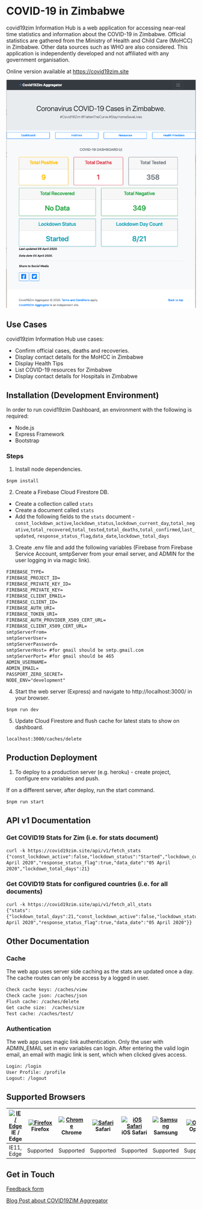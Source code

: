 # COVID-19 in Zimbabwe
covid19zim Information Hub is a web application for accessing near-real time statistics and information about the COVID-19 in Zimbabwe.
Official statistics are gathered from the Ministry of Health and Child Care (MoHCC) in Zimbabwe. Other data sources such as WHO are also 
considered. This application is independently developed and not affiliated with any government organisation.

Online version available at https://covid19zim.site

![Alt text](./public/images/covid19zim.png?raw=true "covid19zim Aggregator")

## Use Cases
covid19zim Information Hub use cases:

- Confirm official cases, deaths and recoveries.
- Display contact details for the MoHCC in Zimbabwe
- Display Health Tips
- List COVID-19 resources for Zimbabwe
- Display contact details for Hospitals in Zimbabwe

## Installation (Development Environment)
In order to run covid19zim Dashboard, an environment with the following is required:

- Node.js
- Express Framework
- Bootstrap

### Steps

1. Install node dependencies.
```
$npm install
```

2. Create a Firebase Cloud Firestore DB.
- Create a collection called `stats`
- Create a document called `stats`
- Add the following fields to the `stats` document - `const_lockdown_active`,`lockdown_status`,`lockdown_current_day`,`total_negative`,`total_recovered`,`total_tested`,`total_deaths`,`total_confirmed`,`last_updated`, `response_status_flag`,`data_date`,`lockdown_total_days`
   
3. Create .env file and add the following variables (Firebase from Firebase Service Account, smtpServer from your
 email server, and ADMIN for the user logging in via magic link).
```
FIREBASE_TYPE=
FIREBASE_PROJECT_ID=
FIREBASE_PRIVATE_KEY_ID=
FIREBASE_PRIVATE_KEY=
FIREBASE_CLIENT_EMAIL=
FIREBASE_CLIENT_ID=
FIREBASE_AUTH_URI=
FIREBASE_TOKEN_URI=
FIREBASE_AUTH_PROVIDER_X509_CERT_URL=
FIREBASE_CLIENT_X509_CERT_URL=
smtpServerFrom=
smtpServerUser=
smtpServerPassword=
smtpServerHost= #for gmail should be smtp.gmail.com
smtpServerPort= #for gmail should be 465
ADMIN_USERNAME=
ADMIN_EMAIL=
PASSPORT_ZERO_SECRET=
NODE_ENV="development"
```

4. Start the web server (Express) and navigate to http://localhost:3000/ in your browser.
```
$npm run dev
```

5. Update Cloud Firestore and flush cache for latest stats to show on dashboard.
```
localhost:3000/caches/delete
```

## Production Deployment
1. To deploy to a production server (e.g. heroku) - create project, configure env variables and push. 

If on a different server, after deploy, run the start command.
```
$npm run start
```


## API v1 Documentation

### Get COVID19 Stats for Zim (i.e. for stats document)
```
curl -k https://covid19zim.site/api/v1/fetch_stats
{"const_lockdown_active":false,"lockdown_status":"Started","lockdown_current_day":8,"total_negative":349,"total_recovered":-1,"total_tested":358,"total_deaths":1,"total_confirmed":9,"last_updated":"06 April 2020","response_status_flag":true,"data_date":"05 April 2020","lockdown_total_days":21}
```


### Get COVID19 Stats for configured countries (i.e. for all documents)
```
curl -k https://covid19zim.site/api/v1/fetch_all_stats
{"stats":{"lockdown_total_days":21,"const_lockdown_active":false,"lockdown_status":"Started","lockdown_current_day":8,"total_negative":349,"total_recovered":-1,"total_tested":358,"total_deaths":1,"total_confirmed":9,"last_updated":"06 April 2020","response_status_flag":true,"data_date":"05 April 2020"}}
```

## Other Documentation

### Cache
The web app uses server side caching as the stats are updated once a day. The cache routes can only be access by a logged in user.
```
Check cache keys: /caches/view
Check cache json: /caches/json
Flush cache: /caches/delete
Get cache size:  /caches/size
Test cache: /caches/test/
```

### Authentication
The web app uses magic link authentication. Only the user with ADMIN_EMAIL set in env variables can login. After entering the valid login email, an email with magic link is sent, which when clicked gives access.
```
Login: /login
User Profile: /profile
Logout: /logout
```


## Supported Browsers

| [<img src="https://raw.githubusercontent.com/alrra/browser-logos/master/src/edge/edge_48x48.png" alt="IE / Edge" width="24px" height="24px" />](http://godban.github.io/browsers-support-badges/)</br>IE / Edge | [<img src="https://raw.githubusercontent.com/alrra/browser-logos/master/src/firefox/firefox_48x48.png" alt="Firefox" width="24px" height="24px" />](http://godban.github.io/browsers-support-badges/)</br>Firefox | [<img src="https://raw.githubusercontent.com/alrra/browser-logos/master/src/chrome/chrome_48x48.png" alt="Chrome" width="24px" height="24px" />](http://godban.github.io/browsers-support-badges/)</br>Chrome | [<img src="https://raw.githubusercontent.com/alrra/browser-logos/master/src/safari/safari_48x48.png" alt="Safari" width="24px" height="24px" />](http://godban.github.io/browsers-support-badges/)</br>Safari | [<img src="https://raw.githubusercontent.com/alrra/browser-logos/master/src/safari-ios/safari-ios_48x48.png" alt="iOS Safari" width="24px" height="24px" />](http://godban.github.io/browsers-support-badges/)</br>iOS Safari | [<img src="https://raw.githubusercontent.com/alrra/browser-logos/master/src/samsung-internet/samsung-internet_48x48.png" alt="Samsung" width="24px" height="24px" />](http://godban.github.io/browsers-support-badges/)</br>Samsung | [<img src="https://raw.githubusercontent.com/alrra/browser-logos/master/src/opera/opera_48x48.png" alt="Opera" width="24px" height="24px" />](http://godban.github.io/browsers-support-badges/)</br>Opera |
| --------- | --------- | --------- | --------- | --------- | --------- | --------- |
| IE11, Edge| Supported| Supported| Supported| Supported| Supported| Supported


## Get in Touch
[Feedback form](https://docs.google.com/forms/d/1mr3Kns_mwMX5brVBYgfxJKb8kO1zhaYU1p-VSV_Q5pI/)

[Blog Post about COVID19ZIM Aggregator](http://juliankanjere.com/2020/03/covid19zim-aggregator/)
